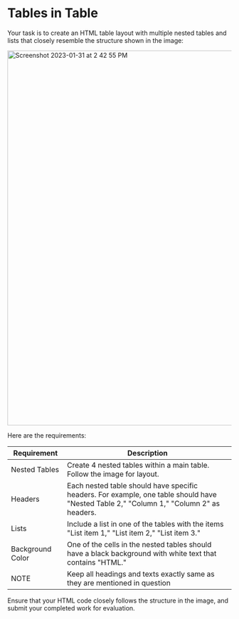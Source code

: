 # Tables in Table
Your task is to create an HTML table layout with multiple nested tables and lists that closely resemble the structure shown in the image:

<img width="840" alt="Screenshot 2023-01-31 at 2 42 55 PM" src="https://github.com/Bapanapalli-Sateesh/Tables-in-Table/assets/140993503/c7c7f3ef-f4c2-4ef5-b261-0ace88c217dc">

Here are the requirements:

| Requirement | Description |
| ----------- | ----------- |
| Nested Tables	| Create 4 nested tables within a main table. Follow the image for layout. |
| Headers | Each nested table should have specific headers. For example, one table should have "Nested Table 2," "Column 1," "Column 2" as headers. | 
| Lists | Include a list in one of the tables with the items "List item 1," "List item 2," "List item 3." |
| Background Color	| One of the cells in the nested tables should have a black background with white text that contains "HTML." |
| NOTE | Keep all headings and texts exactly same as they are mentioned in question |

Ensure that your HTML code closely follows the structure in the image, and submit your completed work for evaluation.

